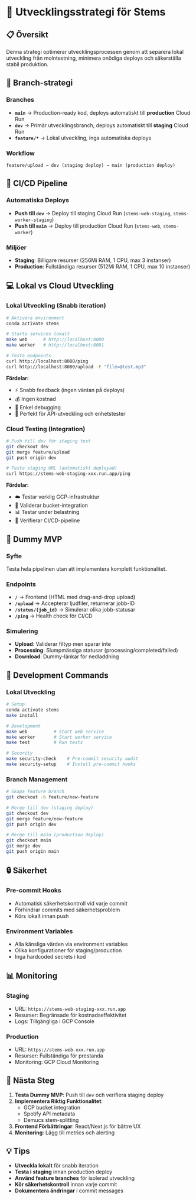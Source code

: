 # 🚀 Utvecklingsstrategi för Stems

## 📋 Översikt

Denna strategi optimerar utvecklingsprocessen genom att separera lokal utveckling från molntestning, minimera onödiga deploys och säkerställa stabil produktion.

## 🌳 Branch-strategi

### Branches
- **`main`** → Production-ready kod, deploys automatiskt till **production** Cloud Run
- **`dev`** → Primär utvecklingsbranch, deploys automatiskt till **staging** Cloud Run  
- **`feature/*`** → Lokal utveckling, inga automatiska deploys

### Workflow
```
feature/upload → dev (staging deploy) → main (production deploy)
```

## 🔄 CI/CD Pipeline

### Automatiska Deploys
- **Push till `dev`** → Deploy till staging Cloud Run (`stems-web-staging`, `stems-worker-staging`)
- **Push till `main`** → Deploy till production Cloud Run (`stems-web`, `stems-worker`)

### Miljöer
- **Staging**: Billigare resurser (256Mi RAM, 1 CPU, max 3 instanser)
- **Production**: Fullständiga resurser (512Mi RAM, 1 CPU, max 10 instanser)

## 💻 Lokal vs Cloud Utveckling

### Lokal Utveckling (Snabb iteration)
```bash
# Aktivera environment
conda activate stems

# Starta services lokalt
make web      # http://localhost:8080
make worker   # http://localhost:8081

# Testa endpoints
curl http://localhost:8080/ping
curl http://localhost:8080/upload -F "file=@test.mp3"
```

**Fördelar:**
- ⚡ Snabb feedback (ingen väntan på deploys)
- 💰 Ingen kostnad
- 🔧 Enkel debugging
- 🧪 Perfekt för API-utveckling och enhetstester

### Cloud Testing (Integration)
```bash
# Push till dev för staging test
git checkout dev
git merge feature/upload
git push origin dev

# Testa staging URL (automatiskt deployad)
curl https://stems-web-staging-xxx.run.app/ping
```

**Fördelar:**
- ☁️ Testar verklig GCP-infrastruktur
- 🔗 Validerar bucket-integration
- 📊 Testar under belastning
- 🚀 Verifierar CI/CD-pipeline

## 🎯 Dummy MVP

### Syfte
Testa hela pipelinen utan att implementera komplett funktionalitet.

### Endpoints
- **`/`** → Frontend (HTML med drag-and-drop upload)
- **`/upload`** → Accepterar ljudfiler, returnerar jobb-ID
- **`/status/{job_id}`** → Simulerar olika jobb-statusar
- **`/ping`** → Health check för CI/CD

### Simulering
- **Upload**: Validerar filtyp men sparar inte
- **Processing**: Slumpmässiga statusar (processing/completed/failed)
- **Download**: Dummy-länkar för nedladdning

## 📝 Development Commands

### Lokal Utveckling
```bash
# Setup
conda activate stems
make install

# Development
make web          # Start web service
make worker       # Start worker service
make test         # Run tests

# Security
make security-check    # Pre-commit security audit
make security-setup    # Install pre-commit hooks
```

### Branch Management
```bash
# Skapa feature branch
git checkout -b feature/new-feature

# Merge till dev (staging deploy)
git checkout dev
git merge feature/new-feature
git push origin dev

# Merge till main (production deploy)
git checkout main
git merge dev
git push origin main
```

## 🔒 Säkerhet

### Pre-commit Hooks
- Automatisk säkerhetskontroll vid varje commit
- Förhindrar commits med säkerhetsproblem
- Körs lokalt innan push

### Environment Variables
- Alla känsliga värden via environment variables
- Olika konfigurationer för staging/production
- Inga hardcoded secrets i kod

## 📊 Monitoring

### Staging
- URL: `https://stems-web-staging-xxx.run.app`
- Resurser: Begränsade för kostnadseffektivitet
- Logs: Tillgängliga i GCP Console

### Production  
- URL: `https://stems-web-xxx.run.app`
- Resurser: Fullständiga för prestanda
- Monitoring: GCP Cloud Monitoring

## 🎯 Nästa Steg

1. **Testa Dummy MVP**: Push till `dev` och verifiera staging deploy
2. **Implementera Riktig Funktionalitet**: 
   - GCP bucket integration
   - Spotify API metadata
   - Demucs stem-splitting
3. **Frontend Förbättringar**: React/Next.js för bättre UX
4. **Monitoring**: Lägg till metrics och alerting

## 💡 Tips

- **Utveckla lokalt** för snabb iteration
- **Testa i staging** innan production deploy
- **Använd feature branches** för isolerad utveckling
- **Kör säkerhetskontroll** innan varje commit
- **Dokumentera ändringar** i commit messages
